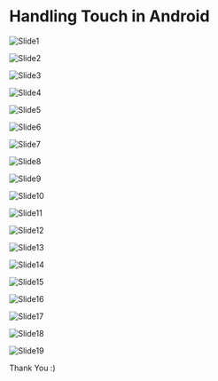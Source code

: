 Handling Touch in Android
===========================

![Slide1](https://github.com/sreejithbnaick/android-handling-touchevent/blob/master/slides/slide1.jpg "")

![Slide2](https://github.com/sreejithbnaick/android-handling-touchevent/blob/master/slides/slide2.jpg?raw=true "")

![Slide3](https://github.com/sreejithbnaick/android-handling-touchevent/blob/master/slides/slide3.jpg?raw=true "")

![Slide4](https://github.com/sreejithbnaick/android-handling-touchevent/blob/master/slides/slide4.jpg?raw=true "")

![Slide5](https://github.com/sreejithbnaick/android-handling-touchevent/blob/master/slides/slide5.jpg?raw=true "")

![Slide6](https://github.com/sreejithbnaick/android-handling-touchevent/blob/master/slides/slide6.jpg?raw=true "")

![Slide7](https://github.com/sreejithbnaick/android-handling-touchevent/blob/master/slides/slide7.jpg?raw=true "")

![Slide8](https://github.com/sreejithbnaick/android-handling-touchevent/blob/master/slides/slide8.jpg?raw=true "")

![Slide9](https://github.com/sreejithbnaick/android-handling-touchevent/blob/master/slides/slide9.jpg?raw=true "")

![Slide10](https://github.com/sreejithbnaick/android-handling-touchevent/blob/master/slides/slide10.jpg?raw=true "")

![Slide11](https://github.com/sreejithbnaick/android-handling-touchevent/blob/master/slides/slide11.jpg?raw=true "")

![Slide12](https://github.com/sreejithbnaick/android-handling-touchevent/blob/master/slides/slide12.jpg?raw=true "")

![Slide13](https://github.com/sreejithbnaick/android-handling-touchevent/blob/master/slides/slide13.jpg?raw=true "")

![Slide14](https://github.com/sreejithbnaick/android-handling-touchevent/blob/master/slides/slide14.jpg?raw=true "")

![Slide15](https://github.com/sreejithbnaick/android-handling-touchevent/blob/master/slides/slide15.jpg?raw=true "")

![Slide16](https://github.com/sreejithbnaick/android-handling-touchevent/blob/master/slides/slide16.jpg?raw=true "")

![Slide17](https://github.com/sreejithbnaick/android-handling-touchevent/blob/master/slides/slide17.jpg?raw=true "")

![Slide18](https://github.com/sreejithbnaick/android-handling-touchevent/blob/master/slides/slide18.jpg?raw=true "")

![Slide19](https://github.com/sreejithbnaick/android-handling-touchevent/blob/master/slides/slide19.jpg?raw=true "")

Thank You :) 
